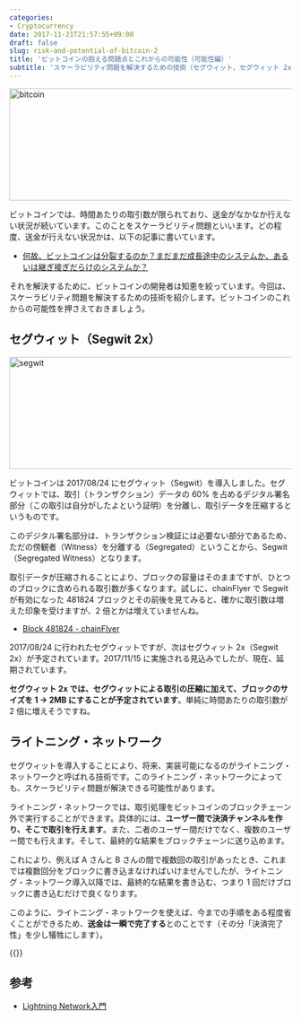 ```yaml
---
categories:
- Cryptocurrency
date: 2017-11-21T21:57:55+09:00
draft: false
slug: risk-and-potential-of-bitcoin-2
title: 'ビットコインの抱える問題点とこれからの可能性（可能性編）'
subtitle: 'スケーラビリティ問題を解決するための技術（セグウィット、セグウィット 2x、ライトニング・ネットワーク）を紹介します。'
---
```


<img src="/images/2017/11/bitcoin.svg" width="728" height="200" alt="bitcoin">

ビットコインでは、時間あたりの取引数が限られており、送金がなかなか行えない状況が続いています。このことをスケーラビリティ問題といいます。どの程度、送金が行えない状況かは、以下の記事に書いています。

- [何故、ビットコインは分裂するのか？まだまだ成長途中のシステムか、あるいは継ぎ接ぎだらけのシステムか？](/archives/reasons-of-bitcoin-fork/)

それを解決するために、ビットコインの開発者は知恵を絞っています。今回は、スケーラビリティ問題を解決するための技術を紹介します。ビットコインのこれからの可能性を押さえておきましょう。

## セグウィット（Segwit 2x）

<img src="/images/2017/11/segwit.svg" width="728" height="200" alt="segwit">

ビットコインは 2017/08/24 にセグウィット（Segwit）を導入しました。セグウィットでは、取引（トランザクション）データの 60% を占めるデジタル署名部分（この取引は自分がしたよという証明）を分離し、取引データを圧縮するというものです。

このデジタル署名部分は、トランザクション検証には必要ない部分であるため、ただの傍観者（Witness）を分離する（Segregated）ということから、Segwit（Segregated Witness）となります。

取引データが圧縮されることにより、ブロックの容量はそのままですが、ひとつのブロックに含められる取引数が多くなります。試しに、chainFlyer で Segwit が有効になった 481824 ブロックとその前後を見てみると、確かに取引数は増えた印象を受けますが、2 倍とかは増えていませんね。

- [Block 481824 - chainFlyer](https://chainflyer.bitflyer.jp/Block/Height/481824)

2017/08/24 に行われたセグウィットですが、次はセグウィット 2x（Segwit 2x）が予定されています。2017/11/15 に実施される見込みでしたが、現在、延期されています。

**セグウィット 2x では、セグウィットによる取引の圧縮に加えて、ブロックのサイズを 1 → 2MB にすることが予定されています**。単純に時間あたりの取引数が 2 倍に増えそうですね。

## ライトニング・ネットワーク

セグウィットを導入することにより、将来、実装可能になるのがライトニング・ネットワークと呼ばれる技術です。このライトニング・ネットワークによっても、スケーラビリティ問題が解決できる可能性があります。

ライトニング・ネットワークでは、取引処理をビットコインのブロックチェーン外で実行することができます。具体的には、**ユーザー間で決済チャンネルを作り、そこで取引を行えます**。また、二者のユーザー間だけでなく、複数のユーザー間でも行えます。そして、最終的な結果をブロックチェーンに送り込めます。

これにより、例えば A さんと B さんの間で複数回の取引があったとき、これまでは複数回分をブロックに書き込まなければいけませんでしたが、ライトニング・ネットワーク導入以降では、最終的な結果を書き込む、つまり 1 回だけブロックに書き込むだけで良くなります。

このように、ライトニング・ネットワークを使えば、今までの手順をある程度省くことができるため、**送金は一瞬で完了する**とのことです（その分「決済完了性」を少し犠牲にします）。

{{<cryptocurrency>}}

## 参考

- [Lightning Network入門](https://www.slideshare.net/takashimitsuta/lightning-network-82041404)
